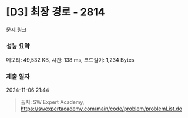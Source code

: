 # [D3] 최장 경로 - 2814 

[문제 링크](https://swexpertacademy.com/main/code/problem/problemDetail.do?contestProbId=AV7GOPPaAeMDFAXB) 

### 성능 요약

메모리: 49,532 KB, 시간: 138 ms, 코드길이: 1,234 Bytes

### 제출 일자

2024-11-06 21:44



> 출처: SW Expert Academy, https://swexpertacademy.com/main/code/problem/problemList.do